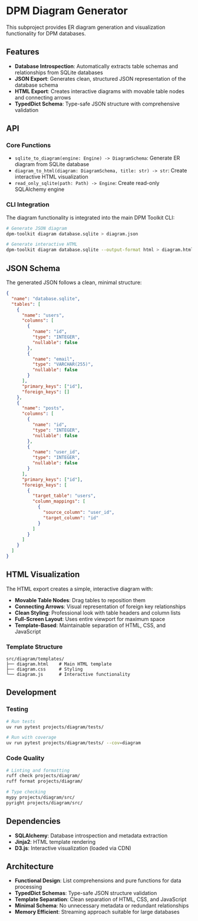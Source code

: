 # DPM Diagram Generator

This subproject provides ER diagram generation and visualization functionality for DPM databases.

## Features

- **Database Introspection**: Automatically extracts table schemas and relationships from SQLite databases
- **JSON Export**: Generates clean, structured JSON representation of the database schema
- **HTML Export**: Creates interactive diagrams with movable table nodes and connecting arrows
- **TypedDict Schema**: Type-safe JSON structure with comprehensive validation

## API

### Core Functions

- `sqlite_to_diagram(engine: Engine) -> DiagramSchema`: Generate ER diagram from SQLite database
- `diagram_to_html(diagram: DiagramSchema, title: str) -> str`: Create interactive HTML visualization
- `read_only_sqlite(path: Path) -> Engine`: Create read-only SQLAlchemy engine

### CLI Integration

The diagram functionality is integrated into the main DPM Toolkit CLI:

```bash
# Generate JSON diagram
dpm-toolkit diagram database.sqlite > diagram.json

# Generate interactive HTML
dpm-toolkit diagram database.sqlite --output-format html > diagram.html
```

## JSON Schema

The generated JSON follows a clean, minimal structure:

```json
{
  "name": "database.sqlite",
  "tables": [
    {
      "name": "users",
      "columns": [
        {
          "name": "id",
          "type": "INTEGER",
          "nullable": false
        },
        {
          "name": "email",
          "type": "VARCHAR(255)",
          "nullable": false
        }
      ],
      "primary_keys": ["id"],
      "foreign_keys": []
    },
    {
      "name": "posts",
      "columns": [
        {
          "name": "id",
          "type": "INTEGER",
          "nullable": false
        },
        {
          "name": "user_id",
          "type": "INTEGER",
          "nullable": false
        }
      ],
      "primary_keys": ["id"],
      "foreign_keys": [
        {
          "target_table": "users",
          "column_mappings": [
            {
              "source_column": "user_id",
              "target_column": "id"
            }
          ]
        }
      ]
    }
  ]
}
```

## HTML Visualization

The HTML export creates a simple, interactive diagram with:

- **Movable Table Nodes**: Drag tables to reposition them
- **Connecting Arrows**: Visual representation of foreign key relationships
- **Clean Styling**: Professional look with table headers and column lists
- **Full-Screen Layout**: Uses entire viewport for maximum space
- **Template-Based**: Maintainable separation of HTML, CSS, and JavaScript

### Template Structure

```
src/diagram/templates/
├── diagram.html    # Main HTML template
├── diagram.css     # Styling
└── diagram.js      # Interactive functionality
```

## Development

### Testing

```bash
# Run tests
uv run pytest projects/diagram/tests/

# Run with coverage
uv run pytest projects/diagram/tests/ --cov=diagram
```

### Code Quality

```bash
# Linting and formatting
ruff check projects/diagram/
ruff format projects/diagram/

# Type checking
mypy projects/diagram/src/
pyright projects/diagram/src/
```

## Dependencies

- **SQLAlchemy**: Database introspection and metadata extraction
- **Jinja2**: HTML template rendering
- **D3.js**: Interactive visualization (loaded via CDN)

## Architecture

- **Functional Design**: List comprehensions and pure functions for data processing
- **TypedDict Schemas**: Type-safe JSON structure validation
- **Template Separation**: Clean separation of HTML, CSS, and JavaScript
- **Minimal Schema**: No unnecessary metadata or redundant relationships
- **Memory Efficient**: Streaming approach suitable for large databases